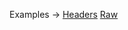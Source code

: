 <p class="ExampleLinks">Examples <span class="ExampleLinksTitleSeparator">-></span> <a href="../../examples/transport-http/transport-http_headers_raw__headers">Headers</a> <span class="ExampleLinksSeparator"></span> <a href="../../examples/transport-http/transport-http_raw">Raw</a></p>
